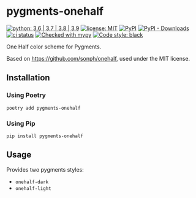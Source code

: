 # pygments-onehalf

[![python: 3.6 | 3.7 | 3.8 | 3.9](https://img.shields.io/badge/python-3.6%20%7C%203.7%20%7C%203.8%20%7C%203.9-blue)](https://www.python.org/)
[![license: MIT](https://img.shields.io/badge/license-MIT-blueviolet.svg)](https://opensource.org/licenses/MIT)
[![PyPI](https://img.shields.io/pypi/v/pygments-onehalf)](https://pypi.org/project/pygments-onehalf/)
[![PyPI - Downloads](https://img.shields.io/pypi/dm/pygments-onehalf)](https://pypistats.org/packages/pygments-onehalf)
[![ci status](https://gitlab.com/tomwatson1024/pygments-onehalf/badges/master/pipeline.svg)](https://gitlab.com/tomwatson1024/pygments-onehalf/commits/master)
[![Checked with mypy](http://www.mypy-lang.org/static/mypy_badge.svg)](http://mypy-lang.org/)
[![Code style: black](https://img.shields.io/badge/code%20style-black-000000.svg)](https://github.com/psf/black)


One Half color scheme for Pygments.

Based on https://github.com/sonph/onehalf, used under the MIT license.

## Installation

### Using Poetry

```
poetry add pygments-onehalf
```

### Using Pip

```
pip install pygments-onehalf
```

## Usage

Provides two pygments styles:
- `onehalf-dark`
- `onehalf-light`
